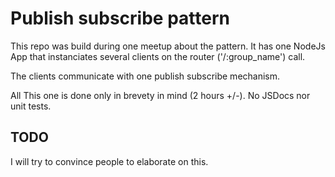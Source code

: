 # Publish subscribe pattern

This repo was build during one meetup about the pattern. 
It has one NodeJs App that instanciates several clients on the router ('/:group_name') call.

The clients communicate with one publish subscribe mechanism. 

All This one is done only in brevety in mind (2 hours +/-). No JSDocs nor unit tests. 

## TODO

I will try to convince people to elaborate on this.

